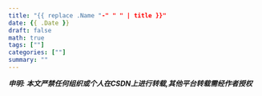 ```yaml
---
title: "{{ replace .Name "-" " " | title }}"
date: {{ .Date }}
draft: false
math: true
tags: [""]
categories: [""]
summary: ""
---
```

***申明: 本文严禁任何组织或个人在CSDN上进行转载,其他平台转载需经作者授权***

